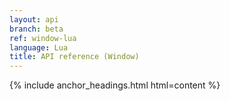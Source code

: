 ```yaml
---
layout: api
branch: beta
ref: window-lua
language: Lua
title: API reference (Window)
---
```

{% include anchor_headings.html html=content %}